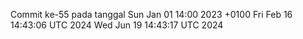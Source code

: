 Commit ke-55 pada tanggal Sun Jan 01 14:00 2023 +0100
Fri Feb 16 14:43:06 UTC 2024
Wed Jun 19 14:43:17 UTC 2024
